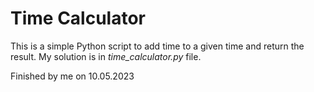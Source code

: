 # Time Calculator

This is a simple Python script to add time to a given time and return the result. My solution is in *time_calculator.py* file.


Finished by me on 10.05.2023